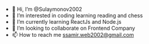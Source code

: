 - 👋 Hi, I’m @Sulaymonov2002
- 👀 I’m interested in coding learning reading and chess
- 🌱 I’m currently learning ReactJs and Node.js
- 💞️ I’m looking to collaborate on Frontend Company
- 📫 How to reach me ssamir.web2002@gmail.com

<!---
Sulaymonov2002/Sulaymonov2002 is a ✨ special ✨ repository because its `README.md` (this file) appears on your GitHub profile.
You can click the Preview link to take a look at your changes.
--->

